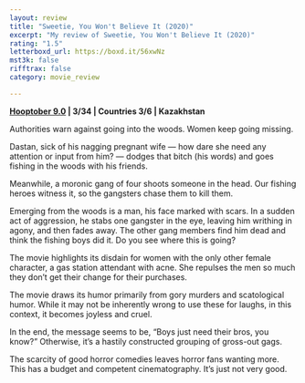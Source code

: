 ```yaml
---
layout: review
title: "Sweetie, You Won't Believe It (2020)"
excerpt: "My review of Sweetie, You Won't Believe It (2020)"
rating: "1.5"
letterboxd_url: https://boxd.it/56xwNz
mst3k: false
rifftrax: false
category: movie_review

---
```


<b><a href="https://boxd.it/pOmcY">Hooptober 9.0</a> | 3/34 | Countries 3/6 | Kazakhstan</b>

Authorities warn against going into the woods. Women keep going missing. 

Dastan, sick of his nagging pregnant wife — how dare she need any attention or input from him? — dodges that bitch (his words) and goes fishing in the woods with his friends. 

Meanwhile, a moronic gang of four shoots someone in the head. Our fishing heroes witness it, so the gangsters chase them to kill them.

Emerging from the woods is a man, his face marked with scars. In a sudden act of aggression, he stabs one gangster in the eye, leaving him writhing in agony, and then fades away. The other gang members find him dead and think the fishing boys did it. Do you see where this is going?

The movie highlights its disdain for women with the only other female character, a gas station attendant with acne. She repulses the men so much they don’t get their change for their purchases.

The movie draws its humor primarily from gory murders and scatological humor. While it may not be inherently wrong to use these for laughs, in this context, it becomes joyless and cruel.

In the end, the message seems to be, “Boys just need their bros, you know?” Otherwise, it’s a hastily constructed grouping of gross-out gags.

The scarcity of good horror comedies leaves horror fans wanting more. This has a budget and competent cinematography. It’s just not very good.